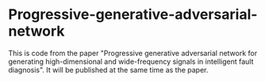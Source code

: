 # Progressive-generative-adversarial-network
This is code from the paper "Progressive generative adversarial network for generating high-dimensional and wide-frequency signals in intelligent fault diagnosis". It will be published at the same time as the paper.
